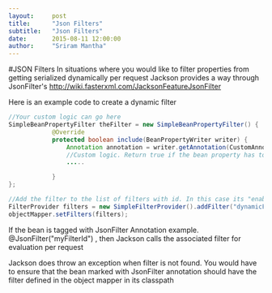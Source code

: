 ```yaml
---
layout:     post
title:      "Json Filters"
subtitle:   "Json Filters"
date:       2015-08-11 12:00:00
author:     "Sriram Mantha"
---
```


#JSON Filters
In situations where you would like to filter properties from getting serialized dynamically per request Jackson provides a way through JsonFilter's
http://wiki.fasterxml.com/JacksonFeatureJsonFilter

Here is an example code to create a dynamic filter

``` java
//Your custom logic can go here
SimpleBeanPropertyFilter theFilter = new SimpleBeanPropertyFilter() {
            @Override
            protected boolean include(BeanPropertyWriter writer) {
                Annotation annotation = writer.getAnnotation(CustomAnnotation.class);
                //Custom logic. Return true if the bean property has to be serialized
                .....

            }
};
```

``` java
//Add the filter to the list of filters with id. In this case its "enableClientBasedFiltering"
FilterProvider filters = new SimpleFilterProvider().addFilter("dynamicFilter", theFilter);
objectMapper.setFilters(filters);
```

If the bean is tagged with JsonFilter Annotation example. @JsonFilter("myFilterId") , then Jackson calls the associated filter for evaluation per request

Jackson does throw an exception when filter is not found. You would have to ensure that the bean marked with JsonFilter annotation should  have the filter defined in the object mapper in its classpath